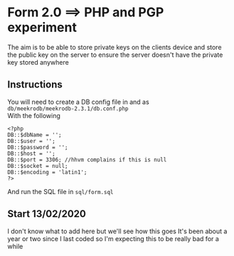 # Form 2.0 ==>  PHP and PGP experiment
The aim is to be able to store private keys on the clients device and store the public key on the server to ensure the server doesn't have the private key stored anywhere

## Instructions
You will need to create a DB config file in and as <br>
`db/meekrodb/meekrodb-2.3.1/db.conf.php` <br>
With the following<br>
```phpt
<?php
DB::$dbName = '';
DB::$user = '';
DB::$password = '';
DB::$host = '';
DB::$port = 3306; //hhvm complains if this is null
DB::$socket = null;
DB::$encoding = 'latin1';
?>
```
And run the SQL file in `sql/form.sql`

## Start 13/02/2020
I don't know what to add here but we'll see how this goes
It's been about a year or two since I last coded so I'm expecting this to be really bad for a while
